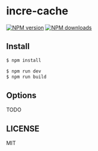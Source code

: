 # incre-cache

[![NPM version](https://img.shields.io/npm/v/incre-cache.svg?style=flat)](https://npmjs.com/package/incre-cache)
[![NPM downloads](http://img.shields.io/npm/dm/incre-cache.svg?style=flat)](https://npmjs.com/package/incre-cache)

## Install

```bash
$ npm install
```

```bash
$ npm run dev
$ npm run build
```

## Options

TODO

## LICENSE

MIT
